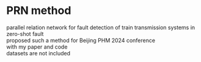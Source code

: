 # PRN method
parallel relation network for fault detection of train transmission systems in zero-shot fault   
proposed such a method for Beijing PHM 2024 conference  
with my paper and code  
datasets are not included  
